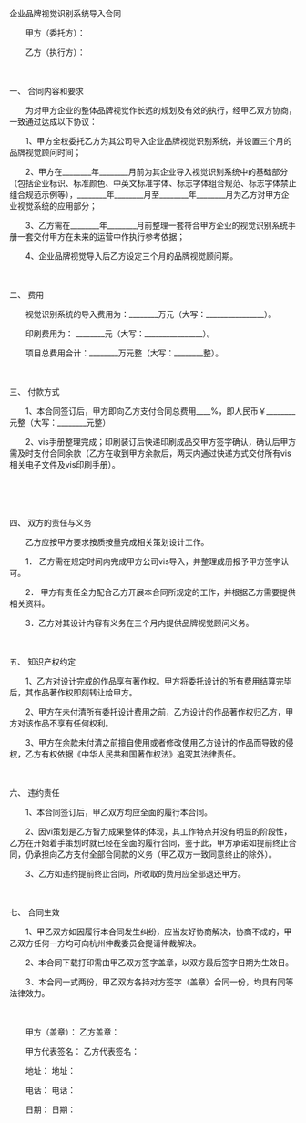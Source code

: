 



企业品牌视觉识别系统导入合同



 

　　甲方（委托方）：

　　乙方（执行方）：

　　

一、
合同内容和要求

　　为对甲方企业的整体品牌视觉作长远的规划及有效的执行，经甲乙双方协商，一致通过达成以下协议：

　　1、甲方全权委托乙方为其公司导入企业品牌视觉识别系统，并设置三个月的品牌视觉顾问时间；　　

　　2、甲方在________年________月前为其企业导入视觉识别系统中的基础部分（包括企业标识、标准颜色、中英文标准字体、标志字体组合规范、标志字体禁止组合规范示例等），________年________月至________年________月为乙方对甲方企业视觉系统的应用部分；　　

　　3、乙方需在________年________月前整理一套符合甲方企业的视觉识别系统手册一套交付甲方在未来的运营中作执行参考依据；　　

　　4、企业品牌视觉导入后乙方设定三个月的品牌视觉顾问期。

　　

二、
费用

　　视觉识别系统的导入费用为：________万元（大写：________________）。

　　印刷费用为： ________元（大写：________________）。

　　项目总费用合计：________万元整（大写：________整）。

　　

三、
付款方式

　　1、本合同签订后，甲方即向乙方支付合同总费用____%，即人民币￥________元整（大写：________元整）

　　2、vis手册整理完成；印刷装订后快递印刷成品交甲方签字确认，确认后甲方需及时支付合同余款（乙方在收到甲方余款后，两天内通过快递方式交付所有vis相关电子文件及vis印刷手册）。

　　

　　

四、
双方的责任与义务

　　乙方应按甲方要求按质按量完成相关策划设计工作。

　　1． 乙方需在规定时间内完成甲方公司vis导入，并整理成册报予甲方签字认可。

　　2． 甲方有责任全力配合乙方开展本合同所规定的工作，并根据乙方需要提供相关资料。

　　3．乙方对其设计内容有义务在三个月内提供品牌视觉顾问义务。

　　

五、
知识产权约定

　　1、乙方对设计完成的作品享有著作权。甲方将委托设计的所有费用结算完毕后，其作品著作权即刻转让给甲方。

　　2、甲方在未付清所有委托设计费用之前，乙方设计的作品著作权归乙方，甲方对该作品不享有任何权利。

　　3、甲方在余款未付清之前擅自使用或者修改使用乙方设计的作品而导致的侵权，乙方有权依据《中华人民共和国著作权法》追究其法律责任。

　　

六、
违约责任

　　1、本合同签订后，甲乙双方均应全面的履行本合同。

　　2、因vi策划是乙方智力成果整体的体现，其工作特点并没有明显的阶段性，乙方在开始着手策划时就已经在全面的履行合同，鉴于此，甲方承诺如提前终止合同，仍承担向乙方支付全部合同款的义务（甲乙双方一致同意终止的除外）。

　　3、乙方如违约提前终止合同，所收取的费用应全部退还甲方。

　　

七、
合同生效

　　1、甲乙双方如因履行本合同发生纠纷，应当友好协商解决，协商不成的，甲乙双方任何一方均可向杭州仲裁委员会提请仲裁解决。

　　2、本合同下载打印需由甲乙双方签字盖章，以双方最后签字日期为生效日。

　　3、本合同一式两份，甲乙双方各持对方签字（盖章）合同一份，均具有同等法律效力。

　　

　　甲方（盖章）： 乙方盖章：

　　甲方代表签名： 乙方代表签名：

　　地址： 地址：

　　电话： 电话：

　　日期： 日期：
